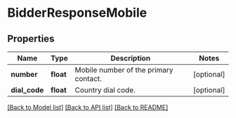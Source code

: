# BidderResponseMobile

## Properties
Name | Type | Description | Notes
------------ | ------------- | ------------- | -------------
**number** | **float** | Mobile number of the primary contact. | [optional] 
**dial_code** | **float** | Country dial code. | [optional] 

[[Back to Model list]](../README.md#documentation-for-models) [[Back to API list]](../README.md#documentation-for-api-endpoints) [[Back to README]](../README.md)



